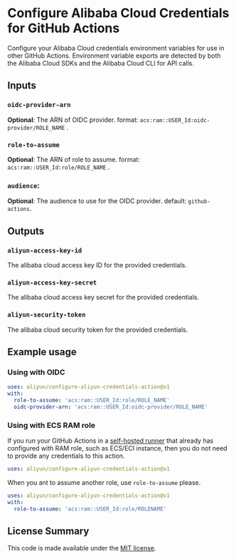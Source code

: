 # Configure Alibaba Cloud Credentials for GitHub Actions

Configure your Alibaba Cloud credentials environment variables for use in other GitHub Actions.
Environment variable exports are detected by both the Alibaba Cloud SDKs and the Alibaba Cloud CLI for API calls.

## Inputs

### `oidc-provider-arn`

**Optional**: The ARN of OIDC provider. format: `acs:ram::USER_Id:oidc-provider/ROLE_NAME` .

### `role-to-assume`

**Optional**: The ARN of role to assume. format: `acs:ram::USER_Id:role/ROLE_NAME` .

### `audience`:

**Optional**: The audience to use for the OIDC provider. default: `github-actions`.

## Outputs

### `aliyun-access-key-id`

The alibaba cloud access key ID for the provided credentials.

### `aliyun-access-key-secret`

The alibaba cloud access key secret for the provided credentials.

### `aliyun-security-token`

The alibaba cloud security token for the provided credentials.

## Example usage

### Using with OIDC

```yaml
uses: aliyun/configure-aliyun-credentials-action@v1
with:
  role-to-assume: 'acs:ram::USER_Id:role/ROLE_NAME'
  oidc-provider-arn: 'acs:ram::USER_Id:oidc-provider/ROLE_NAME'
```

### Using with ECS RAM role

If you run your GitHub Actions in a [self-hosted runner](https://help.github.com/en/actions/hosting-your-own-runners/about-self-hosted-runners)
that already has configured with RAM role, such as ECS/ECI instance, then you do not need
to provide any credentials to this action.

```yaml
uses: aliyun/configure-aliyun-credentials-action@v1
```

When you ant to assume another role, use `role-to-assume` please.

```yaml
uses: aliyun/configure-aliyun-credentials-action@v1
with:
  role-to-assume: 'acs:ram::USER_Id:role/ROLENAME'
```

## License Summary

This code is made available under the [MIT license](LICENSE).
